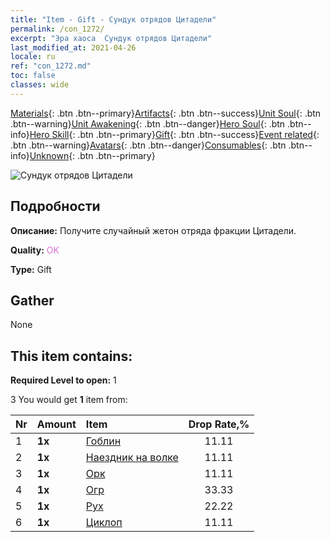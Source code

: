 ```yaml
---
title: "Item - Gift - Сундук отрядов Цитадели"
permalink: /con_1272/
excerpt: "Эра хаоса  Сундук отрядов Цитадели"
last_modified_at: 2021-04-26
locale: ru
ref: "con_1272.md"
toc: false
classes: wide
---
```

 [Materials](/ItemsRU/){: .btn .btn--primary}[Artifacts](/ItemsRU/Artifacts/){: .btn .btn--success}[Unit Soul](/ItemsRU/UnitSoul/){: .btn .btn--warning}[Unit Awakening](/ItemsRU/UnitAwakening/){: .btn .btn--danger}[Hero Soul](/ItemsRU/HeroSoul/){: .btn .btn--info}[Hero Skill](/ItemsRU/HeroSkill/){: .btn .btn--primary}[Gift](/ItemsRU/Gift/){: .btn .btn--success}[Event related](/ItemsRU/Events/){: .btn .btn--warning}[Avatars](/ItemsRU/Avatars/){: .btn .btn--danger}[Consumables](/ItemsRU/Consumables/){: .btn .btn--info}[Unknown](/ItemsRU/Unknown/){: .btn .btn--primary}

 ![Сундук отрядов Цитадели](/images/t/i_904004.png)

## Подробности
 **Описание:** Получите случайный жетон отряда фракции Цитадели.

 **Quality:** <span style="color: #DA70D6">OK</span>

 **Type:** Gift

## Gather

  None

## This item contains:

 **Required Level to open:** 1

 3 You would get **1** item  from:

  | Nr | Amount |     Item    | Drop Rate,% |
  |:---|:-------|:------------|:---------:|
  | 1 |  **1x** | [Гоблин](/ItemsRU/unt_217/) | 11.11 | 
  | 2 |  **1x** | [Наездник на волке](/ItemsRU/unt_218/) | 11.11 | 
  | 3 |  **1x** | [Орк](/ItemsRU/unt_219/) | 11.11 | 
  | 4 |  **1x** | [Огр](/ItemsRU/unt_220/) | 33.33 | 
  | 5 |  **1x** | [Рух](/ItemsRU/unt_221/) | 22.22 | 
  | 6 |  **1x** | [Циклоп](/ItemsRU/unt_222/) | 11.11 | 
